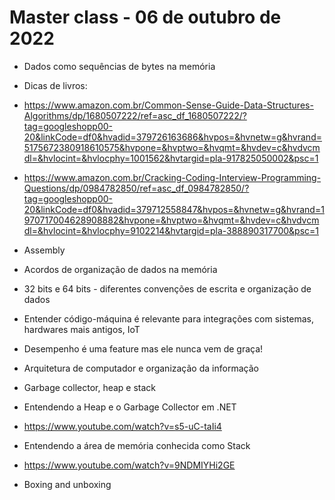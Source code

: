 # Master class - 06 de outubro de 2022

 - Dados como sequências de bytes na memória

- Dicas de livros:

- https://www.amazon.com.br/Common-Sense-Guide-Data-Structures-Algorithms/dp/1680507222/ref=asc_df_1680507222/?tag=googleshopp00-20&linkCode=df0&hvadid=379726163686&hvpos=&hvnetw=g&hvrand=5175672380918610575&hvpone=&hvptwo=&hvqmt=&hvdev=c&hvdvcmdl=&hvlocint=&hvlocphy=1001562&hvtargid=pla-917825050002&psc=1


- https://www.amazon.com.br/Cracking-Coding-Interview-Programming-Questions/dp/0984782850/ref=asc_df_0984782850/?tag=googleshopp00-20&linkCode=df0&hvadid=379712558847&hvpos=&hvnetw=g&hvrand=1970717004628908882&hvpone=&hvptwo=&hvqmt=&hvdev=c&hvdvcmdl=&hvlocint=&hvlocphy=9102214&hvtargid=pla-388890317700&psc=1


- Assembly
- Acordos de organização de dados na memória
- 32 bits e 64 bits - diferentes convenções de escrita e organização de dados

- Entender código-máquina é relevante para integrações com sistemas, hardwares mais antigos, IoT

- Desempenho é uma feature mas ele nunca vem de graça!

- Arquitetura de computador e organização da informação

- Garbage collector, heap e stack 

- Entendendo a Heap e o Garbage Collector em .NET
- https://www.youtube.com/watch?v=s5-uC-taIi4

- Entendendo a área de memória conhecida como Stack
- https://www.youtube.com/watch?v=9NDMIYHi2GE

- Boxing and unboxing